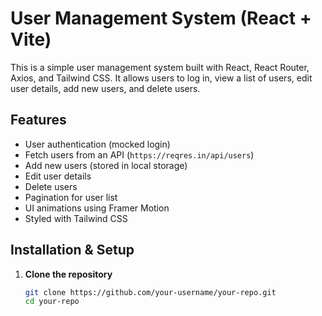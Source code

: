 

# User Management System (React + Vite)

This is a simple user management system built with React, React Router, Axios, and Tailwind CSS. It allows users to log in, view a list of users, edit user details, add new users, and delete users.

## Features
- User authentication (mocked login)
- Fetch users from an API (`https://reqres.in/api/users`)
- Add new users (stored in local storage)
- Edit user details
- Delete users
- Pagination for user list
- UI animations using Framer Motion
- Styled with Tailwind CSS

## Installation & Setup

1. **Clone the repository**
   ```sh
   git clone https://github.com/your-username/your-repo.git
   cd your-repo

